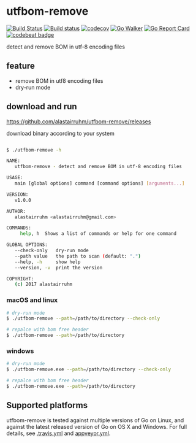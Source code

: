 # utfbom-remove

[![Build Status](https://travis-ci.org/alastairruhm/utfbom-remove.svg?branch=master)](https://travis-ci.org/alastairruhm/utfbom-remove)
[![Build status](https://ci.appveyor.com/api/projects/status/6lor56a2339hd8we?svg=true&passingText=windows%20build%20pass)](https://ci.appveyor.com/project/alastairruhm/utfbom-remove)
[![codecov](https://codecov.io/gh/alastairruhm/utfbom-remove/branch/master/graph/badge.svg)](https://codecov.io/gh/alastairruhm/utfbom-remove)
[![Go Walker](https://gowalker.org/api/v1/badge)](https://gowalker.org/github.com/alastairruhm/utfbom-remove)
[![Go Report Card](https://goreportcard.com/badge/github.com/alastairruhm/utfbom-remove)](https://goreportcard.com/report/github.com/alastairruhm/utfbom-remove)
[![codebeat badge](https://codebeat.co/badges/dcefcf89-de89-4d8a-adfb-b542b025c067)](https://codebeat.co/projects/github-com-alastairruhm-utfbom-remove-master)

detect and remove BOM in utf-8 encoding files


## feature

* remove BOM in utf8 encoding files
* dry-run mode

## download and run

https://github.com/alastairruhm/utfbom-remove/releases

download binary according to your system

```bash

$ ./utfbom-remove -h

NAME:
   utfbom-remove - detect and remove BOM in utf-8 encoding files

USAGE:
   main [global options] command [command options] [arguments...]

VERSION:
   v1.0.0

AUTHOR:
   alastairruhm <alastairruhm@gmail.com>

COMMANDS:
     help, h  Shows a list of commands or help for one command

GLOBAL OPTIONS:
   --check-only   dry-run mode
   --path value   the path to scan (default: ".")
   --help, -h     show help
   --version, -v  print the version

COPYRIGHT:
   (c) 2017 alastairruhm
```

### macOS and linux

```bash
# dry-run mode
$ ./utfbom-remove --path=/path/to/directory --check-only

# repalce with bom free header
$ ./utfbom-remove --path=/path/to/directory
```

### windows

```bash
# dry-run mode
$ ./utfbom-remove.exe --path=/path/to/directory --check-only

# repalce with bom free header
$ ./utfbom-remove.exe --path=/path/to/directory
```


## Supported platforms

utfbom-remove is tested against multiple versions of Go on Linux, and against the latest released version of Go on OS X and Windows. For full details, see [.travis.yml](./.travis.yml) and [appveyor.yml](./appveyor.yml).